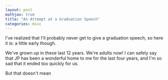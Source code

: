 ```yaml
---
layout: post
mathjax: true
title: "An Attempt at a Graduation Speech"
categories: misc
---
```


I've realized that I'll probably never get to give a graduation speech, so here it is: a little early though.

  We've grown up in these last 12 years. 
  We're adults now! 
  I can safely say that JP has been a wonderful home to me for the last four years, and I'm so sad that it ended too quickly for us.

  But that doesn't mean 